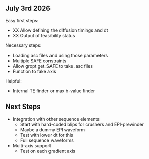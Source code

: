 ## July 3rd 2026

Easy first steps:
- XX Allow defining the diffusion timings and dt
- XX Output of feasibility status

Necessary steps:
- Loading asc files and using those parameters
- Multiple SAFE constraints
- Allow gropt get_SAFE to take .asc files
- Function to fake axis

Helpful:
- Internal TE finder or max b-value finder


## Next Steps
- Integration with other sequence elements
    - Start with hard-coded blips for crushers and EPI-prewinder
    - Maybe a dummy EPI waveform
    - Test with lower dt for this
    - Full sequence waveforms
- Multi-axis support
    - Test on each gradient axis